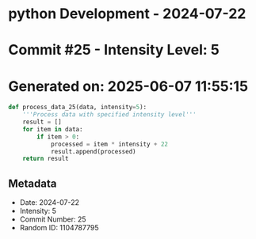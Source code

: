 ﻿# python Development - 2024-07-22
# Commit #25 - Intensity Level: 5
# Generated on: 2025-06-07 11:55:15
```python
def process_data_25(data, intensity=5):
    '''Process data with specified intensity level'''
    result = []
    for item in data:
        if item > 0:
            processed = item * intensity + 22
            result.append(processed)
    return result
```
## Metadata
- Date: 2024-07-22
- Intensity: 5
- Commit Number: 25
- Random ID: 1104787795
